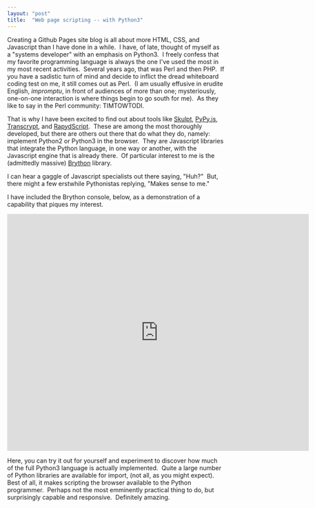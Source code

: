 ```yaml
---
layout: "post"
title:  "Web page scripting -- with Python3"
---
```


Creating a Github Pages site blog is all about more HTML, CSS, and Javascript than I have done in a while.&nbsp; I have, of late, thought of myself as 
a "systems developer" with an emphasis on Python3.&nbsp; I freely confess that my favorite programming language is always the one I've used the most 
in my most recent activities.&nbsp; Several years ago, that was Perl and then PHP.&nbsp; 
If you have a sadistic turn of mind and decide to inflict the dread whiteboard coding test on me, it still comes out as Perl.&nbsp; 
(I am usually effusive in erudite English, _impromptu_, in front of audiences of more than one; 
mysteriously, one-on-one interaction is where things begin to go south for me).&nbsp; 
As they like to say in the Perl community: TIMTOWTODI.&nbsp;

That is why I have been excited to find out about tools like [Skulpt](http://www.skulpt.org/), [PyPy.js](http://pypyjs.org/), [Transcrypt](http://transcrypt.org/),
and [RapydScript](https://bitbucket.org/pyjeon/rapydscript).&nbsp; 
These are among the most thoroughly developed, but there are others out there that do what they do, namely: implement Python2 or Python3 in the browser.&nbsp; 
They are Javascript libraries that integrate the Python language, in one way or another, with the Javascript engine that is already there.&nbsp; 
Of particular interest to me is the (admittedly massive) [Brython](http://brython.info/) library.

I can hear a gaggle of Javascript specialists out there saying, "Huh?"&nbsp; But, there might a few erstwhile Pythonistas replying, "Makes sense to me."

I have included the Brython console, below, as a demonstration of a capability that piques my interest.&nbsp; 

<iframe src="https://brython.info/console.html" frameborder="no" border="0" marginwidth="0" marginheight="0" width="700" height="550"></iframe>

Here, you can try it out for yourself and experiment to discover how much of the full Python3 language is actually implemented.&nbsp; 
Quite a large number of Python libraries are available for import, (not all, as you might expect).&nbsp; 
Best of all, it makes scripting the browser available to the Python programmer.&nbsp; 
Perhaps not the most emminently practical thing to do, but surprisingly capable and responsive.&nbsp; Definitely amazing.&nbsp; 

